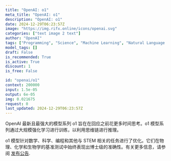 ```yaml
---
title: "OpenAI: o1"
meta_title: "OpenAI: o1"
description: "OpenAI: o1"
date: 2024-12-29T06:23:57Z
image: "https://img.rifx.online/icons/openai.svg"
categories: ["text image 2 text"]
author: "OpenAI"
tags: ["Programming", "Science", "Machine Learning", "Natural Language Processing", "Data Science"]
model_tags: []
draft: False
is_recommended: True
is_active: True
discount: 1
is_free: False

id: "openai/o1"
context: 200000
input: 1.5e-05
output: 6e-05
img: 0.021675
request: 0
last_updated: 2024-12-29T06:23:57Z
---
```


OpenAI 最新且最强大的模型系列 o1 旨在在回应之前花更多时间思考。o1 模型系列通过大规模强化学习进行训练，以利用思维链进行推理。

o1 模型针对数学、科学、编程和其他与 STEM 相关的任务进行了优化。它们在物理、化学和生物学的基准测试中始终表现出博士级的准确性。有关更多信息，请参阅 [发布公告](https://openai.com/o1).

